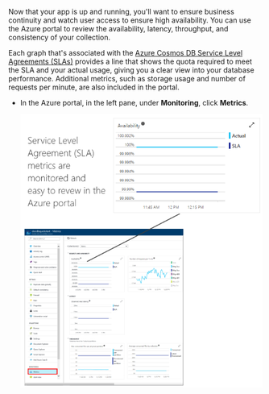 Now that your app is up and running, you'll want to ensure business continuity and watch user access to ensure high availability. You can use the Azure portal to review the availability, latency, throughput, and consistency of your collection. 

Each graph that's associated with the [Azure Cosmos DB Service Level Agreements (SLAs)](https://www.azure.cn/support/sla/documentdb/) provides a line that shows the quota required to meet the SLA and your actual usage, giving you a clear view into your database performance. Additional metrics, such as storage usage and number of requests per minute, are also included in the portal.

* In the Azure portal, in the left pane, under **Monitoring**, click **Metrics**.

    ![Todo app with sample data](./media/cosmos-db-tutorial-review-slas/azure-cosmosdb-portal-metrics-slas.png)
